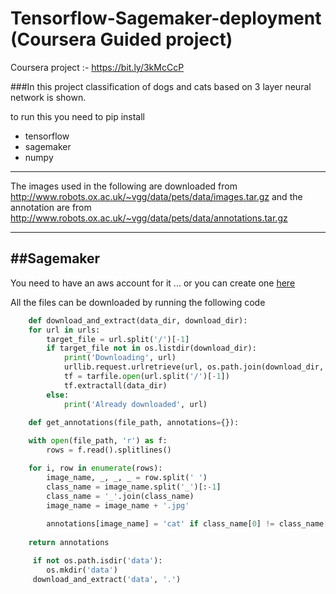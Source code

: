 # Tensorflow-Sagemaker-deployment (Coursera Guided project)
Coursera project :- https://bit.ly/3kMcCcP

###In this project classification of dogs and cats based on 3 layer neural network is shown.

to run this you need to pip install
* tensorflow
* sagemaker
* numpy

---

The images used in the following are downloaded from http://www.robots.ox.ac.uk/~vgg/data/pets/data/images.tar.gz
and the annotation are from http://www.robots.ox.ac.uk/~vgg/data/pets/data/annotations.tar.gz

---

##Sagemaker
---
You need to have an aws account for it ... or you can create one [here](https://aws.amazon.com)



All the files can be downloaded by running the following code

```python
    def download_and_extract(data_dir, download_dir):
    for url in urls:
        target_file = url.split('/')[-1]
        if target_file not in os.listdir(download_dir):
            print('Downloading', url)
            urllib.request.urlretrieve(url, os.path.join(download_dir, target_file))
            tf = tarfile.open(url.split('/')[-1])
            tf.extractall(data_dir)
        else:
            print('Already downloaded', url)
```


```python
    def get_annotations(file_path, annotations={}):
    
    with open(file_path, 'r') as f:
        rows = f.read().splitlines()

    for i, row in enumerate(rows):
        image_name, _, _, _ = row.split(' ')
        class_name = image_name.split('_')[:-1]
        class_name = '_'.join(class_name)
        image_name = image_name + '.jpg'
        
        annotations[image_name] = 'cat' if class_name[0] != class_name[0].lower() else 'dog'
    
    return annotations
```



```python
     if not os.path.isdir('data'):
        os.mkdir('data')
     download_and_extract('data', '.')
```
